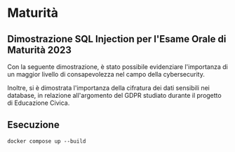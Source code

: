 # Maturità

## Dimostrazione SQL Injection per l'Esame Orale di Maturità 2023

Con la seguente dimostrazione, è stato possibile evidenziare l'importanza di un maggior livello di consapevolezza nel campo della cybersecurity.

Inoltre, si è dimostrata l'importanza della cifratura dei dati sensibili nei database, in relazione all'argomento del GDPR studiato durante il progetto di Educazione Civica.


## **Esecuzione**
```
docker compose up --build
```
